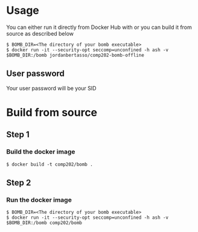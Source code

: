 # Usage
You can either run it directly from Docker Hub with or you can build it from source as described below
```
$ BOMB_DIR=<The directory of your bomb executable>
$ docker run -it --security-opt seccomp=unconfined -h ash -v $BOMB_DIR:/bomb jordanbertasso/comp202-bomb-offline
```

## User password
Your user password will be your SID


# Build from source

## Step 1
### Build the docker image
```
$ docker build -t comp202/bomb .
```

## Step 2
### Run the docker image
```
$ BOMB_DIR=<The directory of your bomb executable>
$ docker run -it --security-opt seccomp=unconfined -h ash -v $BOMB_DIR:/bomb comp202/bomb
```
